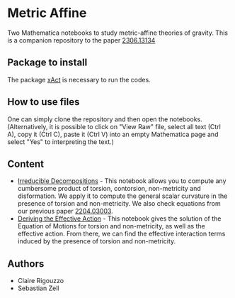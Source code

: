 # Metric Affine
Two Mathematica notebooks to study metric-affine theories of gravity. This is a companion repository to the paper [2306.13134](https://arxiv.org/abs/2306.13134)

## Package to install
The package [xAct](http://xact.es/) is necessary to run the codes.

## How to use files
One can simply clone the repository and then open the notebooks. (Alternatively, it is possible to click on "View Raw" file, select all text (Ctrl A), copy it (Ctrl C), paste it (Ctrl V) into an empty Mathematica page and select "Yes" to interpreting the text.)

## Content
* [Irreducible Decompositions](https://github.com/crigouzzo/metric-affine/blob/main/Decomposition_into_irrep.nb) - This notebook allows you to compute any cumbersome product of torsion, contorsion, non-metricity and disformation. We apply it to compute the general scalar curvature in the presence of torsion and non-metricity. We also check equations from our previous paper [2204.03003](https://arxiv.org/pdf/2204.03003.pdf).
* [Deriving the Effective Action](https://github.com/crigouzzo/metric-affine/blob/main/Effective_Action.nb) - This notebook gives the solution of the Equation of Motions for torsion and non-metricity, as well as the effective action. From there, we can find the effective interaction terms induced by the presence of torsion and non-metricity.

## Authors
* Claire Rigouzzo
* Sebastian Zell



